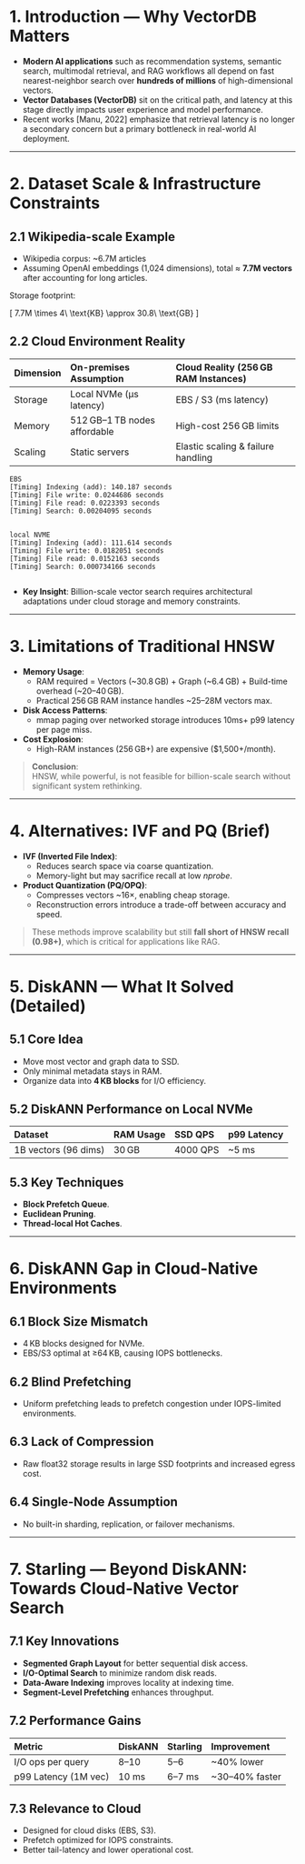 

# 1. Introduction — Why VectorDB Matters

- **Modern AI applications** such as recommendation systems, semantic search, multimodal retrieval, and RAG workflows all depend on fast nearest-neighbor search over **hundreds of millions** of high-dimensional vectors.
- **Vector Databases (VectorDB)** sit on the critical path, and latency at this stage directly impacts user experience and model performance.
- Recent works [Manu, 2022] emphasize that retrieval latency is no longer a secondary concern but a primary bottleneck in real-world AI deployment.

---

# 2. Dataset Scale & Infrastructure Constraints

## 2.1 Wikipedia-scale Example
- Wikipedia corpus: ~6.7M articles
- Assuming OpenAI embeddings (1,024 dimensions), total ≈ **7.7M vectors** after accounting for long articles.

Storage footprint:

\[
7.7M \times 4\ \text{KB} \approx 30.8\ \text{GB}
\]

## 2.2 Cloud Environment Reality
| Dimension  | On-premises Assumption          | Cloud Reality (256 GB RAM Instances) |
| :--------- | :------------------------------ | :---------------------------------- |
| Storage    | Local NVMe (μs latency)          | EBS / S3 (ms latency)               |
| Memory     | 512 GB–1 TB nodes affordable     | High-cost 256 GB limits              |
| Scaling    | Static servers                   | Elastic scaling & failure handling  |
```
EBS
[Timing] Indexing (add): 140.187 seconds
[Timing] File write: 0.0244686 seconds
[Timing] File read: 0.0223393 seconds
[Timing] Search: 0.00204095 seconds


local NVME
[Timing] Indexing (add): 111.614 seconds
[Timing] File write: 0.0182051 seconds
[Timing] File read: 0.0152163 seconds
[Timing] Search: 0.000734166 seconds


```
- **Key Insight**: Billion-scale vector search requires architectural adaptations under cloud storage and memory constraints.

---

# 3. Limitations of Traditional HNSW

- **Memory Usage**:
  - RAM required = Vectors (~30.8 GB) + Graph (~6.4 GB) + Build-time overhead (~20–40 GB).
  - Practical 256 GB RAM instance handles ~25–28M vectors max.
- **Disk Access Patterns**:
  - mmap paging over networked storage introduces 10ms+ p99 latency per page miss.
- **Cost Explosion**:
  - High-RAM instances (256 GB+) are expensive ($1,500+/month).

> **Conclusion**:  
> HNSW, while powerful, is not feasible for billion-scale search without significant system rethinking.

---

# 4. Alternatives: IVF and PQ (Brief)

- **IVF (Inverted File Index)**:
  - Reduces search space via coarse quantization.
  - Memory-light but may sacrifice recall at low *nprobe*.
- **Product Quantization (PQ/OPQ)**:
  - Compresses vectors ~16×, enabling cheap storage.
  - Reconstruction errors introduce a trade-off between accuracy and speed.

> These methods improve scalability but still **fall short of HNSW recall (0.98+)**, which is critical for applications like RAG.

---

# 5. DiskANN — What It Solved (Detailed)

## 5.1 Core Idea
- Move most vector and graph data to SSD.
- Only minimal metadata stays in RAM.
- Organize data into **4 KB blocks** for I/O efficiency.

## 5.2 DiskANN Performance on Local NVMe

| Dataset | RAM Usage | SSD QPS  | p99 Latency |
| :------ | :-------- | :------ | :--------- |
| 1B vectors (96 dims) | 30 GB | 4000 QPS | ~5 ms |

## 5.3 Key Techniques
- **Block Prefetch Queue**.
- **Euclidean Pruning**.
- **Thread-local Hot Caches**.

---

# 6. DiskANN Gap in Cloud-Native Environments

## 6.1 Block Size Mismatch
- 4 KB blocks designed for NVMe.
- EBS/S3 optimal at ≥64 KB, causing IOPS bottlenecks.

## 6.2 Blind Prefetching
- Uniform prefetching leads to prefetch congestion under IOPS-limited environments.

## 6.3 Lack of Compression
- Raw float32 storage results in large SSD footprints and increased egress cost.

## 6.4 Single-Node Assumption
- No built-in sharding, replication, or failover mechanisms.

---

# 7. Starling — Beyond DiskANN: Towards Cloud-Native Vector Search

## 7.1 Key Innovations
- **Segmented Graph Layout** for better sequential disk access.
- **I/O-Optimal Search** to minimize random disk reads.
- **Data-Aware Indexing** improves locality at indexing time.
- **Segment-Level Prefetching** enhances throughput.

## 7.2 Performance Gains

| Metric              | DiskANN | Starling | Improvement |
| :------------------ | :------ | :------- | :---------- |
| I/O ops per query    | 8–10    | 5–6      | ~40% lower  |
| p99 Latency (1M vec) | 10 ms   | 6–7 ms   | ~30–40% faster |

## 7.3 Relevance to Cloud

- Designed for cloud disks (EBS, S3).
- Prefetch optimized for IOPS constraints.
- Better tail-latency and lower operational cost.